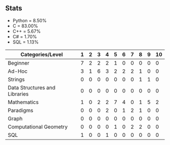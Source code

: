 ## Stats
* Python = 8.50%
* C = 83.00%
* C++ = 5.67%
* C# = 1.70%
* SQL = 1.13%


| Categories/Level              |  1  |  2  |  3  |  4  |  5  |  6  |  7  |  8  |  9  |  10 |
|-------------------------------|-----|-----|-----|-----|-----|-----|-----|-----|-----|-----|
| Beginner                      |  7  |  2  |  2  |  2  |  1  |  0  |  0  |  0  |  0  |  0  |
| Ad-Hoc                        |  3  |  1  |  6  |  3  |  2  |  2  |  2  |  1  |  0  |  0  |
| Strings                       |  0  |  0  |  0  |  0  |  0  |  0  |  0  |  1  |  1  |  0  |
| Data Structures and Libraries |  0  |  0  |  0  |  0  |  0  |  0  |  0  |  0  |  0  |  0  |
| Mathematics                   |  1  |  0  |  2  |  2  |  7  |  4  |  0  |  1  |  5  |  2  |
| Paradigms                     |  0  |  0  |  0  |  2  |  0  |  1  |  2  |  1  |  0  |  0  |
| Graph                         |  0  |  0  |  0  |  0  |  0  |  0  |  0  |  0  |  0  |  0  |
| Computational Geometry        |  0  |  0  |  0  |  0  |  1  |  0  |  2  |  2  |  0  |  0  |
| SQL                           |  1  |  0  |  0  |  1  |  0  |  0  |  0  |  0  |  0  |  0  |
